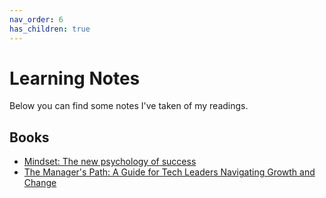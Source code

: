 ```yaml
---
nav_order: 6
has_children: true
---
```


# Learning Notes

Below you can find some notes I've taken of my readings.

## Books
- [Mindset: The new psychology of success](mindset-the-new-psychology-of-success.md)
- [The Manager's Path: A Guide for Tech Leaders Navigating Growth and Change](the-managers-path-a-guide-for-tech-leaders-navigating-growth-and-change.md)